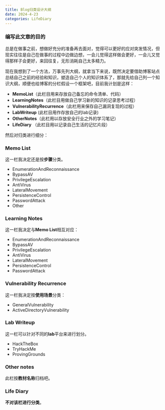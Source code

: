 ```yaml
---
title: Blog归类设计大纲
date: 2024-4-23
categories: LifeDiary
---
```


### 编写此文章的目的

总是在做事之前，想做好充分的准备再去面对，觉得可以更好的应对突发情况，但现实往往是自己在做事的过程中边做边想，一会儿觉得这样做会更好，一会儿又觉得那样子会更好，来回往复，无形消耗自己太多精力。

现在我想到了一个方法，万事先列大纲，就拿当下来说，既然决定要借助博客站点总结自己之前的经验和知识，塑造自己个人的知识体系了，那就先给自己列一个知识大纲，顺便也给博客的分栏假设一个框架吧，目前我计划是这样：

- **MemoList**（此栏目用来存放自己备忘的命令清单、代码）
- **LearningNotes**（此栏目用做自己学习新的知识的记录思考过程）
- **VulnerabilityRecurrence**（此栏用来保存自己漏洞复现的过程）
- **LabWriteup** (此栏目用作存放自己的lab记录)
- **OtherNotes**（此栏用以存放安全行业之外的学习笔记）
- **LifeDiary** （此栏目用以记录自己生活的记忆片段）

然后对归类进行细分：

### Memo List

这一栏我决定还是按**步骤**分类。

- EnumerationAndReconnaissance
- BypassAV
- PrivilegeEscalation
- AntiVirus
- LateralMovement
- PersistenceControl
- PasswordAttack
- Other

### Learning Notes

这一栏我决定与**Memo List**相互对应：

- EnumerationAndReconnaissance
- BypassAV
- PrivilegeEscalation
- AntiVirus
- LateralMovement
- PersistenceControl
- PasswordAttack

### Vulnerability Recurrence

这一栏我决定按**使用场景**分类：

- GeneralVulnerability
- ActiveDirectoryVulnerability

### Lab Writeup 

这一栏可以针对不同的**lab**平台来进行划分。

- HackTheBox
- TryHackMe
- ProvingGrounds

### Other notes

此栏按**教材名称**归档吧。

### Life Diary 

**不对该栏进行分类**。